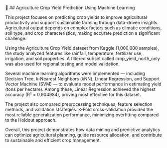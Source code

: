 🌾 ## Agriculture Crop Yield Prediction Using Machine Learning

This project focuses on predicting crop yields to improve agricultural productivity and support sustainable farming through data-driven insights. Agricultural output depends on complex factors such as climatic conditions, soil type, and crop characteristics, making accurate prediction a significant challenge.

Using the Agriculture Crop Yield dataset from Kaggle (1,000,000 samples), the study analyzed features like rainfall, temperature, fertilizer use, irrigation, and soil properties. A filtered subset called crop_yield_north_only was also used for regional testing and model validation.

Several machine learning algorithms were implemented — including Decision Tree, k-Nearest Neighbors (kNN), Linear Regression, and Support Vector Machine (SVM) — to evaluate model performance in estimating yield (tons per hectare). Among these, Linear Regression achieved the highest accuracy (R² = 0.904984), proving most effective for this dataset.

The project also compared preprocessing techniques, feature selection methods, and validation strategies. K-Fold cross-validation provided the most reliable generalization performance, minimizing overfitting compared to the Holdout approach.

Overall, this project demonstrates how data mining and predictive analytics can optimize agricultural planning, guide resource allocation, and contribute to sustainable and efficient crop management.
